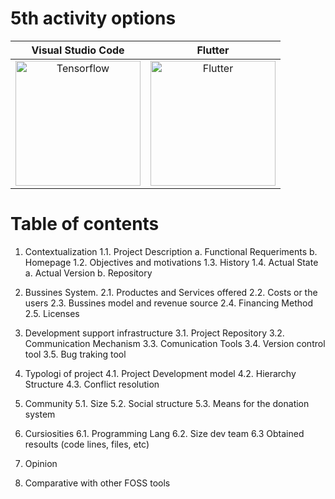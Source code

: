 <!-- TITLE: 1. Home -->
<!-- SUBTITLE: A quick summary of Home -->

# 5th activity options
| Visual Studio Code| Flutter |
|:-------------------------:|:-------------------------:|
|  <img width="200" alt="Tensorflow" src="https://mospaw.com/wp-content/uploads/2018/07/Visual_Studio_code_logo-274x300.png">|<img width="200" alt="Flutter" src="https://pbs.twimg.com/profile_images/760249570085314560/yCrkrbl3_400x400.jpg"> 


# Table of contents
1. Contextualization
	1.1. Project Description
        a. Functional Requeriments
				b. Homepage
	1.2. Objectives and motivations
    1.3. History
    1.4. Actual State
        a. Actual Version
        b. Repository 

2. Bussines System.
    2.1. Productes and Services offered
    2.2. Costs or the users
    2.3. Bussines model and revenue source
    2.4. Financing Method
    2.5. Licenses

3. Development support infrastructure
    3.1. Project Repository
    3.2. Communication Mechanism
    3.3. Comunication Tools
    3.4. Version control tool
    3.5. Bug traking tool

4. Typologi of project
    4.1. Project Development model
    4.2. Hierarchy Structure
    4.3. Conflict resolution

5. Community
    5.1. Size
    5.2. Social structure
    5.3. Means for the donation system

6. Cursiosities
    6.1. Programming Lang
    6.2. Size dev team
    6.3 Obtained resoults (code lines, files, etc)

7. Opinion
8. Comparative with other FOSS tools